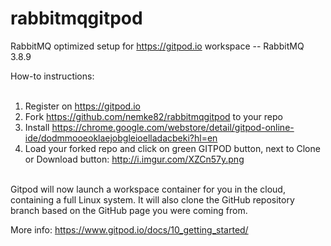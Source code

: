 # rabbitmqgitpod
RabbitMQ optimized setup for https://gitpod.io workspace -- RabbitMQ 3.8.9

How-to instructions: <BR>
<BR>
1. Register on https://gitpod.io <BR>
2. Fork https://github.com/nemke82/rabbitmqgitpod to your repo <BR>
3. Install https://chrome.google.com/webstore/detail/gitpod-online-ide/dodmmooeoklaejobgleioelladacbeki?hl=en <BR>
4. Load your forked repo and click on green GITPOD button, next to Clone or Download button: http://i.imgur.com/XZCn57y.png <BR>
<BR>
Gitpod will now launch a workspace container for you in the cloud, containing a full Linux system. It will also clone the GitHub repository branch based on the GitHub page you were coming from. <BR>

More info: https://www.gitpod.io/docs/10_getting_started/ <BR>
